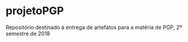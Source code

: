# projetoPGP
Repositório destinado à entrega de artefatos para a matéria de PGP, 2º semestre de 2018
